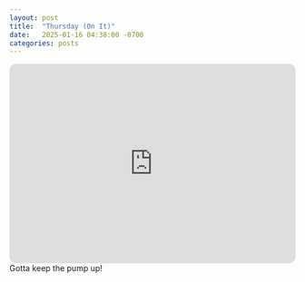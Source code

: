 ```yaml
---
layout: post
title:  "Thursday (On It)"
date:   2025-01-16 04:38:00 -0700
categories: posts
---
```

<iframe style="border-radius:12px" src="https://open.spotify.com/embed/playlist/0SXaoFgHNJM4NgSELWYTNm?utm_source=generator" width="100%" height="352" frameBorder="0" allowfullscreen="" allow="autoplay; clipboard-write; encrypted-media; fullscreen; picture-in-picture" loading="lazy"></iframe>
Gotta keep the pump up!
